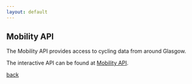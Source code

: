 ```yaml
---
layout: default
---
```


## Mobility API

The Mobility API provides access to cycling data from around Glasgow.

The interactive API can be found at [Mobility API](https://gcc.developer.azure-api.net/api-details#api=mobility).

[back](./)

